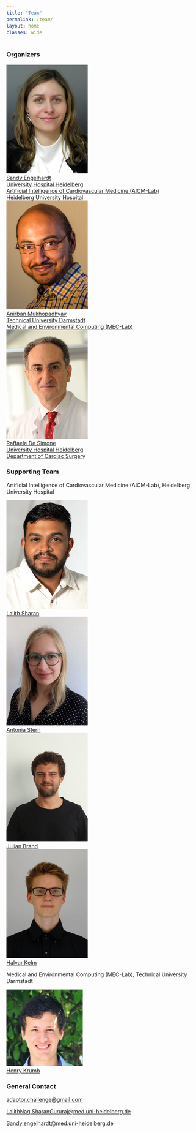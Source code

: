 ```yaml
---
title: "Team"
permalink: /team/
layout: home
classes: wide
---
```


### Organizers
<div class="organizers">
    <div class="organizer">
        <a href="https://www.klinikum.uni-heidelberg.de/chirurgische-klinik-zentrum/herzchirurgie/forschung/ag-artificial-intelligence-in-cardiovascular-medicine">
        <img src="/assets/images/engelhardt.jpg"><br>
        <span class="organizer_name">Sandy Engelhardt</span><br>
        University Hospital Heidelberg<br>
        Artificial Intelligence of Cardiovascular Medicine (AICM-Lab)<br>
        Heidelberg University Hospital</a>
    </div>
    <div class="organizer">
        <a href="https://sites.google.com/site/geometricanirban/">
        <img src="/assets/images/mukhopadhyay.jpg"><br>
        <span class="organizer_name">Anirban Mukhopadhyay</span><br>
        Technical University Darmstadt<br>  
        Medical and Environmental Computing (MEC-Lab)</a>
    </div>
    <div class="organizer">
        <a href="https://www.klinikum.uni-heidelberg.de/chirurgische-klinik-zentrum/herzchirurgie">
        <img src="/assets/images/de_simone.jpg"><br>
        <span class="organizer_name">Raffaele De Simone</span><br>
        University Hospital Heidelberg<br>  
        Department of Cardiac Surgery</a>
    </div>
</div>

### Supporting Team
Artificial Intelligence of Cardiovascular Medicine (AICM-Lab), Heidelberg University Hospital
<div class="team_members">
    <div class="team_member">
        <a href="https://www.klinikum.uni-heidelberg.de/chirurgische-klinik-zentrum/herzchirurgie/forschung/ag-artificial-intelligence-in-cardiovascular-medicine">
        <img src="/assets/images/lalith_sharan.jpg"><br>
        <span class="team_member_name">Lalith Sharan</span></a>
    </div>
    <div class="team_member">
        <a href="https://www.klinikum.uni-heidelberg.de/chirurgische-klinik-zentrum/herzchirurgie/forschung/ag-artificial-intelligence-in-cardiovascular-medicine">
        <img src="/assets/images/Stern_Antonia.jpg"><br>
        <span class="team_member_name">Antonia Stern</span></a>
    </div>
    <div class="team_member">
        <a href="https://www.klinikum.uni-heidelberg.de/chirurgische-klinik-zentrum/herzchirurgie/forschung/ag-artificial-intelligence-in-cardiovascular-medicine">
        <img src="/assets/images/Julian_Brand.png"><br>
        <span class="organizer_name">Julian Brand</span></a>
    </div>
    <div class="team_member">
        <a href="https://www.klinikum.uni-heidelberg.de/chirurgische-klinik-zentrum/herzchirurgie/forschung/ag-artificial-intelligence-in-cardiovascular-medicine">
        <img src="/assets/images/halvar_kelm.png"><br>
        <span class="organizer_name">Halvar Kelm</span></a>
    </div>
</div>

Medical and Environmental Computing (MEC-Lab), Technical University Darmstadt
<div class="team_members tud">
    <div class="team_member tud">
        <a href="https://www.informatik.tu-darmstadt.de/gris/forschung_1/medical_computing/index.de.jsp">
        <img src="/assets/images/henry_krumb.jpeg"><br>
        <span class="team_member_name tud">Henry Krumb</span></a>
    </div>
</div>

### General Contact
[adaptor.challenge@gmail.com](mailto:adaptor.challenge@gmail.com)

[LalithNag.SharanGururaj@med.uni-heidelberg.de](mailto:LalithNag.SharanGururaj@med.uni-heidelberg.de)

[Sandy.engelhardt@med.uni-heidelberg.de](mailto:Sandy.engelhardt@med.uni-heidelberg.de)